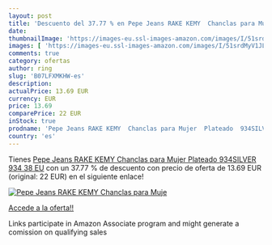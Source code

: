 ```yaml
---
layout: post
title: 'Descuento del 37.77 % en Pepe Jeans RAKE KEMY  Chanclas para Muje'
date: 
thumbnailImage: 'https://images-eu.ssl-images-amazon.com/images/I/51srdMyV1JL._SL200_.jpg'
images: [ 'https://images-eu.ssl-images-amazon.com/images/I/51srdMyV1JL._SL200_.jpg' ]
comments: true
category: ofertas
author: ring
slug: 'B07LFXMKHW-es'
description:
actualPrice: 13.69 EUR
currency: EUR
price: 13.69
comparePrice: 22 EUR
inStock: true
prodname: 'Pepe Jeans RAKE KEMY  Chanclas para Mujer  Plateado  934SILVER 934   38 EU'
country: 'es'
---
```


Tienes [Pepe Jeans RAKE KEMY  Chanclas para Mujer  Plateado  934SILVER 934   38 EU](https://www.amazon.es/dp/B07LFXMKHW/?tag=tolees-21) con un 37.77 % de descuento con precio de oferta de 13.69 EUR (original: 22 EUR) en el siguiente enlace!

[![Pepe Jeans RAKE KEMY  Chanclas para Muje](https://images-eu.ssl-images-amazon.com/images/I/51srdMyV1JL._SL200_.jpg)](https://www.amazon.es/dp/B07LFXMKHW/?tag=tolees-21)

[Accede a la oferta!!](https://www.amazon.es/dp/B07LFXMKHW/?tag=tolees-21)

Links participate in Amazon Associate program and might generate a comission on qualifying sales


